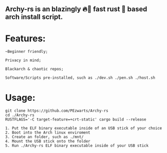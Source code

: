 
## Archy-rs is an blazingly 🔥🚀 fast rust 🦀 based arch install script.

# Features:
    
    ~Beginner friendly;

    Privacy in mind;

    Blackarch & chaotic repos;

    Software/Scripts pre-installed, such as ./dev.sh ./pen.sh ./host.sh

# Usage:

    git clone https://github.com/PEzwarts/Archy-rs
    cd ./Archy-rs
    RUSTFLAGS='-C target-feature=+crt-static' cargo build --release

    1. Put the ELF binary executable inside of an USB stick of your choice
    2. Boot into the Arch linux enviroment
    3. Create an folder, such as ./mnt/
    4. Mount the USB stick onto the folder
    5. Run ./Archy-rs ELF binary executable inside of your USB stick
